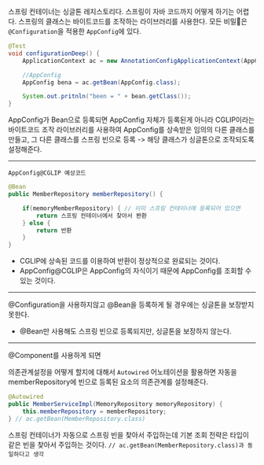 스프링 컨테이너는 싱글톤 레지스토리다. 스프링이 자바 코드까지 어떻게 하기는 어렵다.
스프링의 클래스는 바이트코드를 조작하는 라이브러리를 사용한다.
모든 비밀은 `@Configuration`을 적용한 `AppConfig`에 있다.

```java
@Test
void configurationDeep() {
	ApplicationContext ac = new AnnotationConfigApplicationContext(AppConfig.class);

	//AppConfig
	AppConfig bena = ac.getBean(AppConfig.class);

	System.out.pritnln("been = " + bean.getClass());
}
```


AppConfig가 Bean으로 등록되면 AppConfig 자체가 등록된게 아니라 CGLIP이라는 바이트코드 조작 라이브러리를 사용하여 AppConfig를 상속받은 임의의 다른 클래스를 만들고, 그 다른 클래스를 스프링 빈으로 등록
-> 해당 클래스가 싱글톤으로 조작되도록 설정해준다.

---

`AppConfig@CGLIP 예상코드`

```java
@Bean
public MemberRepository memberRepository() {

	if(memoryMemberRepository) { // 이미 스프링 컨테이너에 등록되어 있으면
		return 스프링 컨테이너에서 찾아서 봔환 
	} else {
		return 반환
	}
}
```

- CGLIP에 상속된 코드를 이용하여 반환이 정상적으로 완료되는 것이다.
- AppConfig@CGLIP은 AppConfig의 자식이기 때문에 AppConfig를 조회할 수 있는 것이다.

---

@Configuration을 사용하지않고 @Bean을 등록하게 될 경우에는 
싱글톤을 보장받지 못한다.
- @Bean만 사용해도 스프링 빈으로 등록되지만, 싱글톤을 보장하지 않는다.
  
---
@Component를 사용하게 되면 

의존관계설정을 어떻게 할지에 대해서 `Autowired` 어노테이션을 활용하면 자동을 memberRepository에 빈으로 등록된 요소의 의존관계를 설정해준다.

```java
@Autowired 
public MemberServiceImpl(MemoryRepository memoryRepository) {
	this.memberRepository = memberRepository;
} // ac.getBean(MemberRepository.class)
```

스프링 컨테이너가 자동으로 스프링 빈을 찾아서 주입하는데
기본 조회 전략은 타입이 같은 빈을 찾아서 주입하는 것이다.
`// ac.getBean(MemberRepository.class)과 동일하다고 생각`
